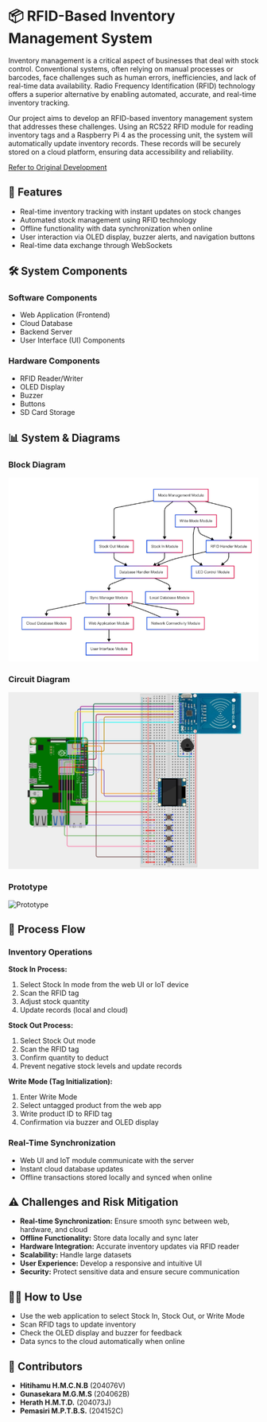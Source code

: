 # 📦 RFID-Based Inventory Management System

Inventory management is a critical aspect of businesses that deal with stock control. Conventional systems, often relying on manual processes or barcodes, face challenges such as human errors, inefficiencies, and lack of real-time data availability. Radio Frequency Identification (RFID) technology offers a superior alternative by enabling automated, accurate, and real-time inventory tracking.

Our project aims to develop an RFID-based inventory management system that addresses these challenges. Using an RC522 RFID module for reading inventory tags and a Raspberry Pi 4 as the processing unit, the system will automatically update inventory records. These records will be securely stored on a cloud platform, ensuring data accessibility and reliability.

[Refer to Original Development](https://github.com/orgs/IoTians-UoM/repositories)

## 🚀 Features
- Real-time inventory tracking with instant updates on stock changes
- Automated stock management using RFID technology
- Offline functionality with data synchronization when online
- User interaction via OLED display, buzzer alerts, and navigation buttons
- Real-time data exchange through WebSockets

## 🛠️ System Components
### Software Components
- Web Application (Frontend)
- Cloud Database
- Backend Server
- User Interface (UI) Components

### Hardware Components
- RFID Reader/Writer
- OLED Display
- Buzzer
- Buttons
- SD Card Storage

## 📊 System & Diagrams
### Block Diagram
![Block Diagram](https://github.com/IoTians-UoM/Inventory-Management-IoT/blob/main/assets/BlockDiagram.png)

### Circuit Diagram
![Circuit Diagram](https://github.com/IoTians-UoM/Inventory-Management-IoT/blob/main/assets/circuit%20Diagram.jpg)

### Prototype
![Prototype](https://github.com/IoTians-UoM/Inventory-Management-IoT/blob/main/assets/prototype.jpg)

## 🔄 Process Flow
### Inventory Operations
**Stock In Process:**
1. Select Stock In mode from the web UI or IoT device
2. Scan the RFID tag
3. Adjust stock quantity
4. Update records (local and cloud)

**Stock Out Process:**
1. Select Stock Out mode
2. Scan the RFID tag
3. Confirm quantity to deduct
4. Prevent negative stock levels and update records

**Write Mode (Tag Initialization):**
1. Enter Write Mode
2. Select untagged product from the web app
3. Write product ID to RFID tag
4. Confirmation via buzzer and OLED display

### Real-Time Synchronization
- Web UI and IoT module communicate with the server
- Instant cloud database updates
- Offline transactions stored locally and synced when online

## ⚠️ Challenges and Risk Mitigation
- **Real-time Synchronization:** Ensure smooth sync between web, hardware, and cloud
- **Offline Functionality:** Store data locally and sync later
- **Hardware Integration:** Accurate inventory updates via RFID reader
- **Scalability:** Handle large datasets
- **User Experience:** Develop a responsive and intuitive UI
- **Security:** Protect sensitive data and ensure secure communication

## 🏃‍♀️ How to Use
- Use the web application to select Stock In, Stock Out, or Write Mode
- Scan RFID tags to update inventory
- Check the OLED display and buzzer for feedback
- Data syncs to the cloud automatically when online

## 👥 Contributors
- **Hitihamu H.M.C.N.B** (204076V)
- **Gunasekara M.G.M.S** (204062B)
- **Herath H.M.T.D.** (204073J)
- **Pemasiri M.P.T.B.S.** (204152C)
